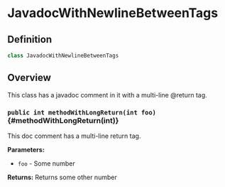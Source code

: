 # JavadocWithNewlineBetweenTags

## Definition

```java
class JavadocWithNewlineBetweenTags
```

## Overview

This class has a javadoc comment in it with a multi-line @return tag.

### `public int methodWithLongReturn(int foo)` {#methodWithLongReturn(int)}

This doc comment has a multi-line return tag.

**Parameters:**

* `foo` - Some number

**Returns:** Returns some other number


